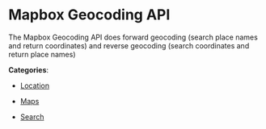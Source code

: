 # Mapbox Geocoding API

The Mapbox Geocoding API does forward geocoding (search place names and return coordinates) and reverse geocoding (search coordinates and return place names)

**Categories**:

- [Location](https://github/apis-list/apis-list#location)

- [Maps](https://github/apis-list/apis-list#maps)

- [Search](https://github/apis-list/apis-list#search)



